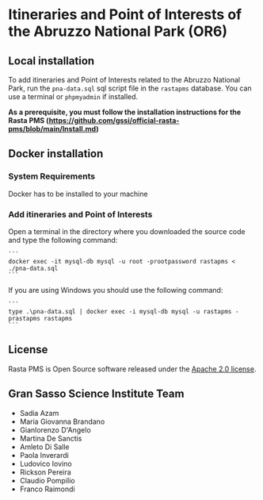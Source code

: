 # Itineraries and Point of Interests of the Abruzzo National Park (OR6)

## Local installation
To add itineraries and Point of Interests related to the Abruzzo National Park, run the `pna-data.sql` sql script file in the `rastapms` database.
You can use a terminal or `phpmyadmin` if installed.

**As a prerequisite, you must follow the installation instructions for the Rasta PMS (https://github.com/gssi/official-rasta-pms/blob/main/Install.md)**

## Docker installation

### System Requirements
Docker has to be installed to your machine

### Add itineraries and Point of Interests
Open a terminal in the directory where you downloaded the source code and type the following command:

    ```
    docker exec -it mysql-db mysql -u root -prootpassword rastapms < ./pna-data.sql
    ```
If you are using Windows you should use the following command:

    ```
    type .\pna-data.sql | docker exec -i mysql-db mysql -u rastapms -prastapms rastapms
    ```



## License
Rasta PMS is Open Source software released under the [Apache 2.0 license](/LICENSE.md).

## Gran Sasso Science Institute Team
- Sadia Azam
- Maria Giovanna Brandano
- Gianlorenzo D'Angelo
- Martina De Sanctis
- Amleto Di Salle
- Paola Inverardi
- Ludovico Iovino
- Rickson Pereira
- Claudio Pompilio
- Franco Raimondi